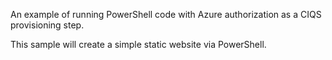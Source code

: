 An example of running PowerShell code with Azure authorization as a CIQS provisioning step.

This sample will create a simple static website via PowerShell.